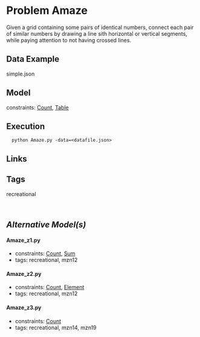 # Problem Amaze

Given a grid containing some pairs of identical numbers, connect each pair of similar numbers by drawing a line sith horizontal or vertical segments,
while paying attention to not having crossed lines.

## Data Example
  simple.json

## Model
  constraints: [Count](http://pycsp.org/documentation/constraints/Count), [Table](http://pycsp.org/documentation/constraints/Table)

## Execution
```
  python Amaze.py -data=<datafile.json>
```

## Links

## Tags
  recreational

<br />

## _Alternative Model(s)_

#### Amaze_z1.py
 - constraints: [Count](http://pycsp.org/documentation/constraints/Count), [Sum](http://pycsp.org/documentation/constraints/Sum)
 - tags: recreational, mzn12
#### Amaze_z2.py
 - constraints: [Count](http://pycsp.org/documentation/constraints/Count), [Element](http://pycsp.org/documentation/constraints/Element)
 - tags: recreational, mzn12
#### Amaze_z3.py
 - constraints: [Count](http://pycsp.org/documentation/constraints/Count)
 - tags: recreational, mzn14, mzn19
